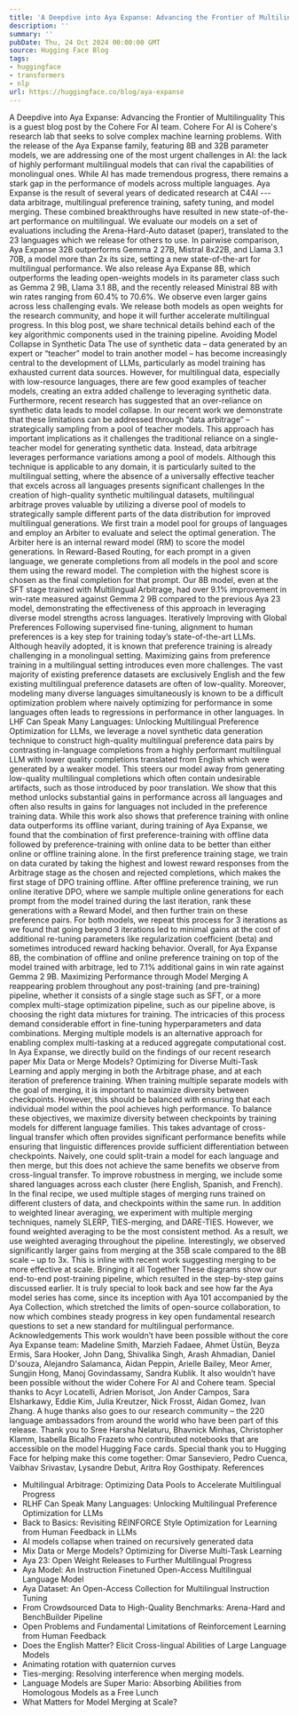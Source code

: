 ```yaml
---
title: 'A Deepdive into Aya Expanse: Advancing the Frontier of Multilinguality'
description: ''
summary: ''
pubDate: Thu, 24 Oct 2024 00:00:00 GMT
source: Hugging Face Blog
tags:
- huggingface
- transformers
- nlp
url: https://huggingface.co/blog/aya-expanse
---
```


A Deepdive into Aya Expanse: Advancing the Frontier of Multilinguality
This is a guest blog post by the Cohere For AI team. Cohere For AI is Cohere's research lab that seeks to solve complex machine learning problems.
With the release of the Aya Expanse family, featuring 8B and 32B parameter models, we are addressing one of the most urgent challenges in AI: the lack of highly performant multilingual models that can rival the capabilities of monolingual ones. While AI has made tremendous progress, there remains a stark gap in the performance of models across multiple languages. Aya Expanse is the result of several years of dedicated research at C4AI --- data arbitrage, multilingual preference training, safety tuning, and model merging.
These combined breakthroughs have resulted in new state-of-the-art performance on multilingual. We evaluate our models on a set of evaluations including the Arena-Hard-Auto dataset (paper), translated to the 23 languages which we release for others to use. In pairwise comparison, Aya Expanse 32B outperforms Gemma 2 27B, Mistral 8x22B, and Llama 3.1 70B, a model more than 2x its size, setting a new state-of-the-art for multilingual performance. We also release Aya Expanse 8B, which outperforms the leading open-weights models in its parameter class such as Gemma 2 9B, Llama 3.1 8B, and the recently released Ministral 8B with win rates ranging from 60.4% to 70.6%. We observe even larger gains across less challenging evals.
We release both models as open weights for the research community, and hope it will further accelerate multilingual progress. In this blog post, we share technical details behind each of the key algorithmic components used in the training pipeline.
Avoiding Model Collapse in Synthetic Data
The use of synthetic data – data generated by an expert or “teacher” model to train another model – has become increasingly central to the development of LLMs, particularly as model training has exhausted current data sources. However, for multilingual data, especially with low-resource languages, there are few good examples of teacher models, creating an extra added challenge to leveraging synthetic data. Furthermore, recent research has suggested that an over-reliance on synthetic data leads to model collapse.
In our recent work we demonstrate that these limitations can be addressed through “data arbitrage” – strategically sampling from a pool of teacher models. This approach has important implications as it challenges the traditional reliance on a single-teacher model for generating synthetic data. Instead, data arbitrage leverages performance variations among a pool of models. Although this technique is applicable to any domain, it is particularly suited to the multilingual setting, where the absence of a universally effective teacher that excels across all languages presents significant challenges In the creation of high-quality synthetic multilingual datasets, multilingual arbitrage proves valuable by utilizing a diverse pool of models to strategically sample different parts of the data distribution for improved multilingual generations.
We first train a model pool for groups of languages and employ an Arbiter to evaluate and select the optimal generation. The Arbiter here is an internal reward model (RM) to score the model generations. In Reward-Based Routing, for each prompt in a given language, we generate completions from all models in the pool and score them using the reward model. The completion with the highest score is chosen as the final completion for that prompt. Our 8B model, even at the SFT stage trained with Multilingual Arbitrage, had over 9.1% improvement in win-rate measured against Gemma 2 9B compared to the previous Aya 23 model, demonstrating the effectiveness of this approach in leveraging diverse model strengths across languages.
Iteratively Improving with Global Preferences
Following supervised fine-tuning, alignment to human preferences is a key step for training today’s state-of-the-art LLMs. Although heavily adopted, it is known that preference training is already challenging in a monolingual setting. Maximizing gains from preference training in a multilingual setting introduces even more challenges. The vast majority of existing preference datasets are exclusively English and the few existing multilingual preference datasets are often of low-quality. Moreover, modeling many diverse languages simultaneously is known to be a difficult optimization problem where naively optimizing for performance in some languages often leads to regressions in performance in other languages.
In LHF Can Speak Many Languages: Unlocking Multilingual Preference Optimization for LLMs, we leverage a novel synthetic data generation technique to construct high-quality multilingual preference data pairs by contrasting in-language completions from a highly performant multilingual LLM with lower quality completions translated from English which were generated by a weaker model. This steers our model away from generating low-quality multilingual completions which often contain undesirable artifacts, such as those introduced by poor translation. We show that this method unlocks substantial gains in performance across all languages and often also results in gains for languages not included in the preference training data.
While this work also shows that preference training with online data outperforms its offline variant, during training of Aya Expanse, we found that the combination of first preference-training with offline data followed by preference-training with online data to be better than either online or offline training alone. In the first preference training stage, we train on data curated by taking the highest and lowest reward responses from the Arbitrage stage as the chosen and rejected completions, which makes the first stage of DPO training offline.
After offline preference training, we run online iterative DPO, where we sample multiple online generations for each prompt from the model trained during the last iteration, rank these generations with a Reward Model, and then further train on these preference pairs. For both models, we repeat this process for 3 iterations as we found that going beyond 3 iterations led to minimal gains at the cost of additional re-tuning parameters like regularization coefficient (beta) and sometimes introduced reward hacking behavior. Overall, for Aya Expanse 8B, the combination of offline and online preference training on top of the model trained with arbitrage, led to 7.1% additional gains in win rate against Gemma 2 9B.
Maximizing Performance through Model Merging
A reappearing problem throughout any post-training (and pre-training) pipeline, whether it consists of a single stage such as SFT, or a more complex multi-stage optimization pipeline, such as our pipeline above, is choosing the right data mixtures for training. The intricacies of this process demand considerable effort in fine-tuning hyperparameters and data combinations. Merging multiple models is an alternative approach for enabling complex multi-tasking at a reduced aggregate computational cost. In Aya Expanse, we directly build on the findings of our recent research paper Mix Data or Merge Models? Optimizing for Diverse Multi-Task Learning and apply merging in both the Arbitrage phase, and at each iteration of preference training.
When training multiple separate models with the goal of merging, it is important to maximize diversity between checkpoints. However, this should be balanced with ensuring that each individual model within the pool achieves high performance. To balance these objectives, we maximize diversity between checkpoints by training models for different language families. This takes advantage of cross-lingual transfer which often provides significant performance benefits while ensuring that linguistic differences provide sufficient differentiation between checkpoints.
Naively, one could split-train a model for each language and then merge, but this does not achieve the same benefits we observe from cross-lingual transfer. To improve robustness in merging, we include some shared languages across each cluster (here English, Spanish, and French). In the final recipe, we used multiple stages of merging runs trained on different clusters of data, and checkpoints within the same run.
In addition to weighted linear averaging, we experiment with multiple merging techniques, namely SLERP, TIES-merging, and DARE-TIES. However, we found weighted averaging to be the most consistent method. As a result, we use weighted averaging throughout the pipeline. Interestingly, we observed significantly larger gains from merging at the 35B scale compared to the 8B scale – up to 3x. This is inline with recent work suggesting merging to be more effective at scale.
Bringing it all Together
These diagrams show our end-to-end post-training pipeline, which resulted in the step-by-step gains discussed earlier. It is truly special to look back and see how far the Aya model series has come, since its inception with Aya 101 accompanied by the Aya Collection, which stretched the limits of open-source collaboration, to now which combines steady progress in key open fundamental research questions to set a new standard for multilingual performance.
Acknowledgements
This work wouldn’t have been possible without the core Aya Expanse team: Madeline Smith, Marzieh Fadaee, Ahmet Üstün, Beyza Ermis, Sara Hooker, John Dang, Shivalika Singh, Arash Ahmadian, Daniel D'souza, Alejandro Salamanca, Aidan Peppin, Arielle Bailey, Meor Amer, Sungjin Hong, Manoj Govindassamy, Sandra Kublik.
It also wouldn’t have been possible without the wider Cohere For AI and Cohere team. Special thanks to Acyr Locatelli, Adrien Morisot, Jon Ander Campos, Sara Elsharkawy, Eddie Kim, Julia Kreutzer, Nick Frosst, Aidan Gomez, Ivan Zhang.
A huge thanks also goes to our research community – the 220 language ambassadors from around the world who have been part of this release. Thank you to Sree Harsha Nelaturu, Bhavnick Minhas, Christopher Klamm, Isabella Bicalho Frazeto who contributed notebooks that are accessible on the model Hugging Face cards.
Special thank you to Hugging Face for helping make this come together: Omar Sanseviero, Pedro Cuenca, Vaibhav Srivastav, Lysandre Debut, Aritra Roy Gosthipaty.
References
- Multilingual Arbitrage: Optimizing Data Pools to Accelerate Multilingual Progress
- RLHF Can Speak Many Languages: Unlocking Multilingual Preference Optimization for LLMs
- Back to Basics: Revisiting REINFORCE Style Optimization for Learning from Human Feedback in LLMs
- AI models collapse when trained on recursively generated data
- Mix Data or Merge Models? Optimizing for Diverse Multi-Task Learning
- Aya 23: Open Weight Releases to Further Multilingual Progress
- Aya Model: An Instruction Finetuned Open-Access Multilingual Language Model
- Aya Dataset: An Open-Access Collection for Multilingual Instruction Tuning
- From Crowdsourced Data to High-Quality Benchmarks: Arena-Hard and BenchBuilder Pipeline
- Open Problems and Fundamental Limitations of Reinforcement Learning from Human Feedback
- Does the English Matter? Elicit Cross-lingual Abilities of Large Language Models
- Animating rotation with quaternion curves
- Ties-merging: Resolving interference when merging models.
- Language Models are Super Mario: Absorbing Abilities from Homologous Models as a Free Lunch
- What Matters for Model Merging at Scale?